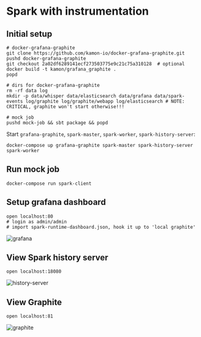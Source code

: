 Spark with instrumentation
==========================

Initial setup
-------------
```
# docker-grafana-graphite
git clone https://github.com/kamon-io/docker-grafana-graphite.git
pushd docker-grafana-graphite
git checkout 2a02df6289141ecf273503775e9c21c75a310128  # optional
docker build -t kamon/grafana_graphite .
popd

# dirs for docker-grafana-graphite
rm -rf data log
mkdir -p data/whisper data/elasticsearch data/grafana data/spark-events log/graphite log/graphite/webapp log/elasticsearch # NOTE: CRITICAL, graphite won't start otherwise!!!

# mock job
pushd mock-job && sbt package && popd
```

Start `grafana-graphite`, `spark-master`, `spark-worker`, `spark-history-server`:
```
docker-compose up grafana-graphite spark-master spark-history-server spark-worker
```

Run mock job
------------
```
docker-compose run spark-client
```

Setup grafana dashboard
-----------------------
```
open localhost:80
# login as admin/admin
# import spark-runtime-dashboard.json, hook it up to 'local graphite'
```
![grafana](/../docs/image/grafana.png?raw=true)

View Spark history server
-------------------------
```
open localhost:18080
```
![history-server](/../docs/image/history-server.png?raw=true)

View Graphite
-------------
```
open localhost:81
```
![graphite](/../docs/image/graphite.png?raw=true)
